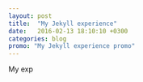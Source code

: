```yaml
---
layout: post
title:  "My Jekyll experience"
date:   2016-02-13 18:10:10 +0300
categories: blog
promo: "My Jekyll experience promo"
---
```

My exp
